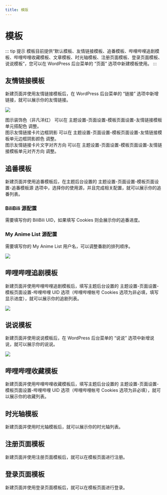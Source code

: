 ```yaml
---
title: 模版
---
```


# 模板 <Badge type="tip" text="v2.5.6" />

::: tip 提示
模板目前提供“默认模板、友情链接模板、追番模板、哔哩哔哩追剧模板、哔哩哔哩收藏模板、文章模板、时光轴模板、注册页面模板、登录页面模板、说说模板”，您可以在 WordPress 后台菜单的 “页面” 选项中新建模板使用。
:::

## 友情链接模板

新建页面并使用友情链接模板后，在 WordPress 后台菜单的 “链接” 选项中新增链接，就可以展示你的友情链接。

![](https://s.nmxc.ltd/fuukei_docs/sakurairo/setting/tp-friendlinks.png)

图示装饰色（非凡洋红） 可以在 主题设置-页面设置-模板页面设置-友情链接模板单元搭配色 调整。  
图示友情链接卡片边框阴影 可以在 主题设置-页面设置-模板页面设置-友情链接模板单元边框阴影颜色 调整。  
图示友情链接卡片文字对齐方向 可以在 主题设置-页面设置-模板页面设置-友情链接模板单元对齐方向 调整。  

## 追番模板

新建页面并使用追番模板后，在主题后台设置的 主题设置-页面设置-模板页面设置-追番模板源 选项中，选择你的使用源，并且完成相关配置，就可以展示你的追番列表。

### BiliBili 源配置

需要填写你的 BiliBili UID，如果填写 Cookies 则会展示你的追番进度。

### My Anime List 源配置

需要填写你的 My Anime List 用户名，可以调整番剧的排列顺序。

![](https://s.nmxc.ltd/fuukei_docs/sakurairo/setting/tp-animelist.png)

## 哔哩哔哩追剧模板

新建页面并使用哔哩哔哩追剧模板后，填写主题后台设置的 主题设置-页面设置-模板页面设置-哔哩哔哩 UID 选项（哔哩哔哩帐号 Cookies 选项为非必填，填写显示进度），就可以展示你的追剧列表。

![](https://s.nmxc.ltd/fuukei_docs/sakurairo/setting/tp-movielist.png)

## 说说模板

新建页面并使用说说模板后，在 WordPress 后台菜单的 “说说” 选项中新增说说，就可以展示你的说说。

![](https://s.nmxc.ltd/fuukei_docs/sakurairo/setting/tp-shuoshuo.png)

## 哔哩哔哩收藏模板

新建页面并使用哔哩哔哩收藏模板后，填写主题后台设置的 主题设置-页面设置-模板页面设置-哔哩哔哩 UID 选项（哔哩哔哩帐号 Cookies 选项为非必填），就可以展示你的收藏列表。

## 时光轴模板

新建页面并使用时光轴模板后，就可以展示你的时光轴列表。

## 注册页面模板

新建页面并使用注册页面模板后，就可以在模板页面进行注册。

## 登录页面模板

新建页面并使用登录页面模板后，就可以在模板页面进行登录。



